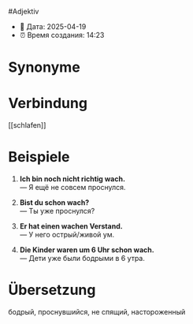 #Adjektiv
- 📍 Дата: 2025-04-19
- ⏰ Время создания: 14:23
# Synonyme

# Verbindung 
[[schlafen]]
# Beispiele
1. **Ich bin noch nicht richtig wach.**  
    — Я ещё не совсем проснулся.
    
2. **Bist du schon wach?**  
    — Ты уже проснулся?
    
3. **Er hat einen wachen Verstand.**  
    — У него острый/живой ум.
    
4. **Die Kinder waren um 6 Uhr schon wach.**  
    — Дети уже были бодрыми в 6 утра.
# Übersetzung
бодрый, проснувшийся, не спящий, настороженный